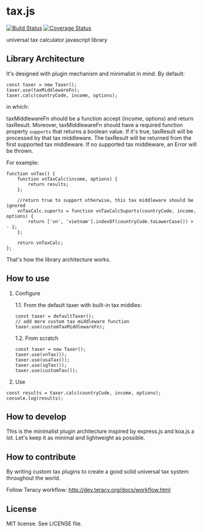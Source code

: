 tax.js
======
[![Build Status](https://travis-ci.org/teracyhq/tax.js.svg?branch=develop)](https://travis-ci.org/teracyhq/tax.js)
[![Coverage Status](https://coveralls.io/repos/github/teracyhq/tax.js/badge.svg?branch=develop)](https://coveralls.io/github/teracyhq/tax.js?branch=develop)


universal tax calculator javascript library

Library Architecture
--------------------

It's designed with plugin mechanism and minimalist in mind. By default:

```
const taxer = new Taxer();
taxer.use(taxMiddlewareFn);
taxer.calc(countryCode, income, options);
```

in which:

taxMiddlewareFn should be a function accept (income, options) and return taxResult.
Moreover, taxMiddlewareFn should have a required function property `supports` that returns a boolean value.
If it's true, taxResult will be processed by that tax middleware.
The taxResult will be returned from the first supported tax middleware.
If no supported tax middleware, an Error will be thrown.

For example:

```
function vnTax() {
    function vnTaxCalc(income, options) {
        return results;
    };

    //return true to support otherwise, this tax middleware should be ignored
    vnTaxCalc.suports = function vnTaxCalcSuports(countryCode, income, options) {
        return ['vn', 'vietnam'].indexOf(countryCode.toLowerCase()) > - 1;
    };

    return vnTaxCalc;
};
```

That's how the library architecture works.


How to use
----------

1. Configure

    1.1. From the default taxer with built-in tax middles:

    ```
    const taxer = defaultTaxer();
    // add more custom tax middleware function
    taxer.use(customTaxMiddlewareFn);
    ```

    1.2. From scratch

    ```
    const taxer = new Taxer();
    taxer.use(vnTax());
    taxer.use(usaTax());
    taxer.use(sgTax());
    taxer.use(customTax());
    ``` 

2. Use

```
const results = taxer.calc(countryCode, income, options);
console.log(results);
```


How to develop
--------------

This is the minimalist plugin architecture inspired by express.js and koa.js a lot.
Let's keep it as minimal and lightweight as possible.

How to contribute
-----------------

By writing custom tax plugins to create a good solid universal tax system throughout the world.

Follow Teracy workflow: http://dev.teracy.org/docs/workflow.html


License
-------
MIT license. See LICENSE file.
